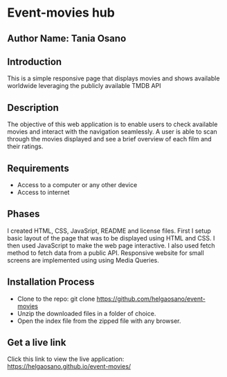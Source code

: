 
# Event-movies hub

## Author Name: Tania Osano 

## Introduction

This is a simple responsive page that displays movies and shows available worldwide leveraging the publicly available TMDB API

## Description 

The objective of this web application is to enable users to check available movies and interact with the navigation seamlessly.
A user is able to scan through the movies displayed and see a brief overview of each film and their ratings.

## Requirements

- Access to a computer or any other device
- Access to internet

## Phases

I created HTML, CSS, JavaSript, README and license files. First I setup basic layout of the page that was to be displayed using HTML and CSS. I then used JavaScript to make the web page interactive. I also used fetch method to fetch data from a public API. Responsive website for small screens are implemented using using Media Queries.

## Installation Process

- Clone to the repo: git clone https://github.com/helgaosano/event-movies
- Unzip the downloaded files in a folder of choice.
- Open the index file from the zipped file with any browser.

## Get a live link

Click this link to view the live application: https://helgaosano.github.io/event-movies/


